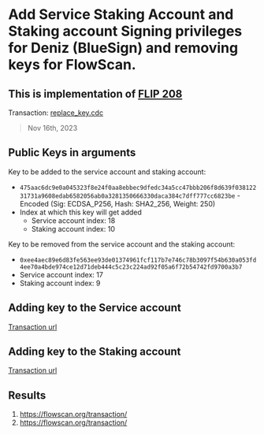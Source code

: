 # Add Service Staking Account and Staking account Signing privileges for Deniz (BlueSign) and removing keys for FlowScan.

## This is implementation of [FLIP 208](https://github.com/onflow/flips/blob/main/governance/20231005-Adding-bluesign-as-multi-sig.md)

Transaction: [replace_key.cdc](../../../../templates/replace_key.cdc)

> Nov 16th, 2023

## Public Keys in arguments

Key to be added to the service account and staking account:

- `475aac6dc9e0a045323f8e24f0aa8ebbec9dfedc34a5cc47bbb206f8d639f03812231731a9608edab6582056ab0a3281350666330daca384c7dff777cc6823be` - Encoded (Sig: ECDSA_P256, Hash: SHA2_256, Weight: 250)
- Index at which this key will get added
  - Service account index: 18
  - Staking account index: 10

Key to be removed from the service account and the staking account:

- `0xee4aec89e6d83fe563ee93de01374961fcf117b7e746c78b3097f54b630a053fd4ee70a4bde974ce12d71deb444c5c23c224ad92f05a6f72b54742fd9700a3b7`
- Service account index: 17
- Staking account index: 9


## Adding key to the Service account
[Transaction url]()

## Adding key to the Staking account
[Transaction url]()



## Results


1. https://flowscan.org/transaction/
2. https://flowscan.org/transaction/